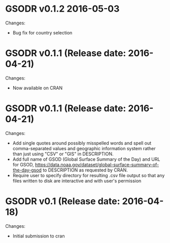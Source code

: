 GSODR v0.1.2 2016-05-03
==============
  Changes:
  * Bug fix for country selection

GSODR v0.1.1 (Release date: 2016-04-21)
==============
  Changes:
  * Now available on CRAN
  
GSODR v0.1.1 (Release date: 2016-04-21)
==============

  Changes:
  * Add single quotes around possibly misspelled words and spell out comma-separated values and geographic information system rather than just using "CSV" or "GIS" in DESCRIPTION.
  * Add full name of GSOD (Global Surface Summary of the Day) and URL for GSOD, https://data.noaa.gov/dataset/global-surface-summary-of-the-day-gsod to DESCRIPTION as requested by CRAN.
  * Require user to specify directory for resulting .csv file output so that any files written to disk are interactive and with user's permission
  
GSODR v0.1 (Release date: 2016-04-18)
==============

  Changes:

  * Initial submission to cran
